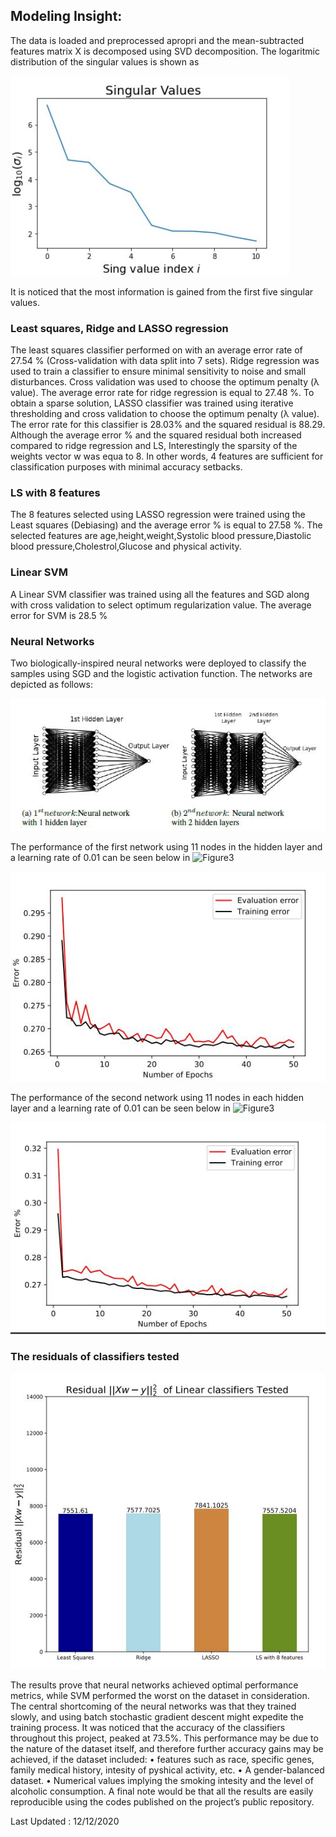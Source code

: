 

## Modeling Insight: 

The data is loaded and preprocessed apropri and the  mean-subtracted features matrix X is decomposed using SVD decomposition. The logaritmic distribution of the singular values is shown as 


![Figure1](https://github.com/Anabaa/ECE532_FALL20_PROJECT_NabaaAli/blob/pdf/singular_log.JPG)


It is noticed that the most information is gained from the first five singular values. 


### Least squares, Ridge and LASSO regression 
The least squares classifier performed on with an average error rate of 27.54 % (Cross-validation with data split into 7 sets). Ridge regression was used to train a classifier to ensure minimal sensitivity to noise and small disturbances. Cross validation was used to choose the optimum penalty (λ value). The average error rate for ridge regression is equal to 27.48 %. 	To obtain a sparse solution, LASSO classifier was trained using iterative thresholding and cross validation to choose the optimum penalty (λ value). The error rate for this classifier is 28.03% and the squared residual is 88.29. Although the average error % and the squared residual both increased compared to ridge regression and LS, Interestingly the sparsity of the weights vector w was equa to 8. In other words, 4 features are sufficient for classification purposes with minimal accuracy setbacks.

### LS with 8 features
The 8 features selected using LASSO regression were trained using the Least squares (Debiasing) and the average error % is equal to 27.58 %. The selected features are age,height,weight,Systolic blood pressure,Diastolic blood pressure,Cholestrol,Glucose and physical activity. 

### Linear SVM 
A Linear SVM classifier was trained using all the features and  SGD along with cross validation to select optimum regularization value. The average error for SVM is 28.5 % 
### Neural Networks 

Two biologically-inspired neural networks were deployed to classify the samples using SGD and the logistic activation function. 
The networks are depicted as follows: 

![Figure2](https://github.com/Anabaa/ECE532_FALL20_PROJECT_NabaaAli/blob/pdf/NN2.JPG)

The performance of the first network using 11 nodes in the hidden layer and a learning rate of 0.01 can be seen below in ![Figure3](a) 

![Figure3](https://github.com/Anabaa/ECE532_FALL20_PROJECT_NabaaAli/blob/pdf/1NN_PER.JPG)

The performance of the second network using 11 nodes in each hidden layer and a learning rate of 0.01 can be seen below in ![Figure3](b) 

![Figure3](https://github.com/Anabaa/ECE532_FALL20_PROJECT_NabaaAli/blob/pdf/2NN_PER.JPG)

### The residuals of classifiers tested
![Figure2](https://github.com/Anabaa/ECE532_FALL20_PROJECT_NabaaAli/blob/pdf/Residuals.JPG)

The results  prove that neural networks achieved optimal performance metrics,
while SVM performed the worst on the dataset in consideration. The central shortcoming of the
neural networks was that they trained slowly, and using batch stochastic gradient descent might
expedite the training process. It was noticed that the accuracy of the classifiers throughout this project,
peaked at 73.5%. This performance may be due to the nature of the dataset itself, and therefore
further accuracy gains may be achieved, if the dataset included:
• features such as race, specific genes, family medical history, intesity of pyshical activity, etc.
• A gender-balanced dataset.
• Numerical values implying the smoking intesity and the level of alcoholic consumption.
A final note would be that all the results are easily reproducible using the codes published on the
project’s public repository.



Last Updated : 12/12/2020
